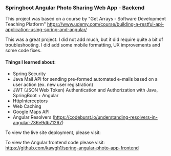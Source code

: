 ### Springboot Angular Photo Sharing Web App - Backend

This project was based on a course by "Get Arrays - Software Development Teaching Platform"
https://www.udemy.com/course/building-a-restful-api-application-using-spring-and-angular/

This was a great project. I did not add much, but it did require quite a bit of troubleshooting.
I did add some mobile formatting, UX improvements and some code fixes.

#### Things I learned about:

- Spring Security
- Java Mail API for sending pre-formed automated e-mails based on a user action (ex. new user registration)
- JWT (JSON Web Token) Authentication and Authorization with Java, SpringBoot + Angular
- HttpInterceptors
- Web Caching
- Google Maps API
- Angular Resolvers (https://codeburst.io/understanding-resolvers-in-angular-736e9db71267)

To view the live site deployment, please visit:

To view the Angular frontend code please visit: https://github.com/kawgh1/spring-angular-photo-app-frontend